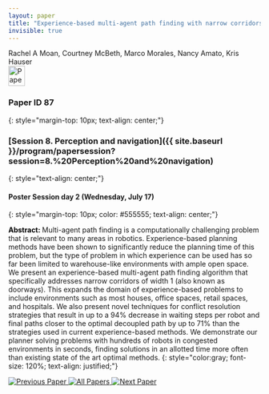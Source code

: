 ```yaml
---
layout: paper
title: "Experience-based multi-agent path finding with narrow corridors"
invisible: true
---
```

<div class="paper-authors">
<div class="paper-author-box">
    <div class="paper-author-name">Rachel A Moan, Courtney McBeth, Marco Morales, Nancy Amato, Kris Hauser</div>
    <div class="paper-author-uni"></div>
</div>

</div><div class="paper-pdf">
                <div> <a href="https://enriquecoronadozu.github.io/rssproceedings2024/rss20/p087.pdf"><img src="{{ site.baseurl }}/images/paper_link.png" alt="Paper Website" width = "33"  height = "40"/></a> </div>
                </div>

### Paper ID 87
{: style="margin-top: 10px; text-align: center;"}

### [Session 8. Perception and navigation]({{ site.baseurl }}/program/papersession?session=8.%20Perception%20and%20navigation)
{: style="text-align: center;"}

#### Poster Session day 2 (Wednesday, July 17)
{: style="margin-top: 10px; color: #555555; text-align: center;"}

<b style="color: black;">Abstract: </b>Multi-agent path finding is a computationally challenging problem that is relevant to many areas in robotics. Experience-based planning methods have been shown to significantly reduce the planning time of this problem, but the type of problem in which experience can be used has so far been limited to warehouse-like environments with ample open space. We present an experience-based multi-agent path finding algorithm that specifically addresses narrow corridors of width 1 (also known as doorways). This expands the domain of experience-based problems to include environments such as most houses, office spaces, retail spaces, and hospitals. We also present novel techniques for conflict resolution strategies that result in up to a $94\%$ decrease in waiting steps per robot and final paths closer to the optimal decoupled path by up to $71\%$ than the strategies used in current experience-based methods. We demonstrate our planner solving problems with hundreds of robots in congested environments in seconds, finding solutions in an allotted time more often than existing state of the art optimal methods.
{: style="color:gray; font-size: 120%; text-align: justified;"}


<div class="paper-menu">
<a href="{{ site.baseurl }}/program/papers/086/"> <img src="{{ site.baseurl }}/images/previous_paper_icon.png" alt="Previous Paper" title="Previous Paper"/> </a>
<a href="{{ site.baseurl }}/program/papers"><img src="{{ site.baseurl }}/images/overview_icon.png" alt="All Papers" title="All Papers"/> </a>
<a href="{{ site.baseurl }}/program/papers/088/"> <img src="{{ site.baseurl }}/images/next_paper_icon.png" alt="Next Paper" title="Next Paper"/> </a>

</div>
